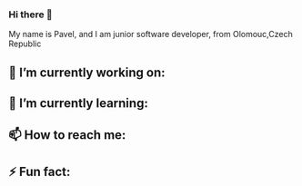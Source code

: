 ### Hi there 👋

My name is Pavel, and I am junior software developer, from Olomouc,Czech Republic

## 🔭 I’m currently working on: 

## 🌱 I’m currently learning:


## 📫 How to reach me: 


## ⚡ Fun fact: 

